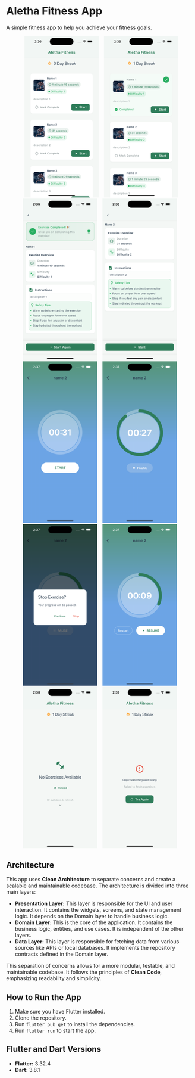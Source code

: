 # Aletha Fitness App

A simple fitness app to help you achieve your fitness goals.

<p align="center">
  <img src="https://raw.githubusercontent.com/YoushahAnjumCh/AlethaHealth/master/assets/screenshots/1.png" alt="HomeScreen" width="200" style="display: inline-block; margin: 0 5px;" />
  <img src="https://raw.githubusercontent.com/YoushahAnjumCh/AlethaHealth/master/assets/screenshots/2.png" alt="HomeScreen" width="200" style="display: inline-block; margin: 0 5px;" />
  <img src="https://raw.githubusercontent.com/YoushahAnjumCh/AlethaHealth/master/assets/screenshots/3.png" alt="HomeScreen" width="200" style="display: inline-block; margin: 0 5px;" />
  <img src="https://raw.githubusercontent.com/YoushahAnjumCh/AlethaHealth/master/assets/screenshots/4.png" alt="HomeScreen" width="200" style="display: inline-block; margin: 0 5px;" />
  <img src="https://raw.githubusercontent.com/YoushahAnjumCh/AlethaHealth/master/assets/screenshots/5.png" alt="HomeScreen" width="200" style="display: inline-block; margin: 0 5px;" />
  <img src="https://raw.githubusercontent.com/YoushahAnjumCh/AlethaHealth/master/assets/screenshots/6.png" alt="HomeScreen" width="200" style="display: inline-block; margin: 0 5px;" />
  <img src="https://raw.githubusercontent.com/YoushahAnjumCh/AlethaHealth/master/assets/screenshots/7.png" alt="HomeScreen" width="200" style="display: inline-block; margin: 0 5px;" />
  <img src="https://raw.githubusercontent.com/YoushahAnjumCh/AlethaHealth/master/assets/screenshots/8.png" alt="HomeScreen" width="200" style="display: inline-block; margin: 0 5px;" />
  <img src="https://raw.githubusercontent.com/YoushahAnjumCh/AlethaHealth/master/assets/screenshots/9.png" alt="HomeScreen" width="200" style="display: inline-block; margin: 0 5px;" />
  <img src="https://raw.githubusercontent.com/YoushahAnjumCh/AlethaHealth/master/assets/screenshots/10.png" alt="HomeScreen" width="200" style="display: inline-block; margin: 0 5px;" />
</p>


## Architecture

This app uses **Clean Architecture** to separate concerns and create a scalable and maintainable codebase. The architecture is divided into three main layers:

*   **Presentation Layer:** This layer is responsible for the UI and user interaction. It contains the widgets, screens, and state management logic. It depends on the Domain layer to handle business logic.
*   **Domain Layer:** This is the core of the application. It contains the business logic, entities, and use cases. It is independent of the other layers.
*   **Data Layer:** This layer is responsible for fetching data from various sources like APIs or local databases. It implements the repository contracts defined in the Domain layer.

This separation of concerns allows for a more modular, testable, and maintainable codebase. It follows the principles of **Clean Code**, emphasizing readability and simplicity.

## How to Run the App

1.  Make sure you have Flutter installed.
2.  Clone the repository.
3.  Run `flutter pub get` to install the dependencies.
4.  Run `flutter run` to start the app.

## Flutter and Dart Versions

*   **Flutter:** 3.32.4
*   **Dart:** 3.8.1
